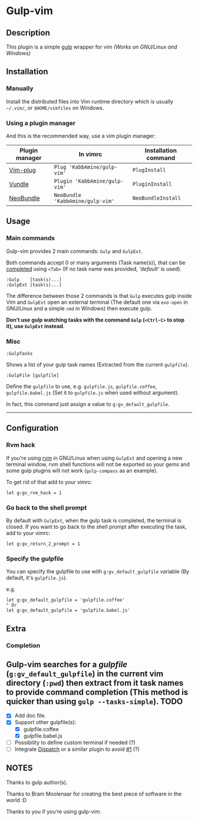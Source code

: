 Gulp-vim
========

Description
-----------

This plugin is a simple [gulp](http://gulpjs.com) wrapper for vim
*(Works on GNU/Linux and Windows)*

Installation
-----------

### Manually

Install the distributed files into Vim runtime directory which is usually `~/.vim/`, or `$HOME/vimfiles` on Windows.

### Using a plugin manager

And this is the recommended way, use a vim plugin manager:

| Plugin manager                                         | In vimrc                         | Installation command |
|--------------------------------------------------------|----------------------------------|----------------------|
| [Vim-plug](https://github.com/junegunn/vim-plug)       | `Plug 'KabbAmine/gulp-vim'`      | `PlugInstall`          |
| [Vundle](https://github.com/gmarik/Vundle.vim)         | `Plugin 'KabbAmine/gulp-vim'`    | `PluginInstall`        |
| [NeoBundle](https://github.com/Shougo/neobundle.vim)   | `NeoBundle 'KabbAmine/gulp-vim'` | `NeoBundleInstall`     |

Usage
---------

### Main commands

Gulp-vim provides 2 main commands: `Gulp` and `GulpExt`.

Both commands accept 0 or many arguments (Task name(s)), that can be [completed](#completion) using `<Tab>` (If no task name was provided, *'default'* is used).

```
:Gulp    [task(s)...]
:GulpExt [task(s)...]
```


The difference between those 2 commands is that `Gulp` executes gulp inside Vim and `GulpExt` open an external terminal (The default one via `exo-open` in GNU/Linux and a simple `cmd` in Windows) then execute gulp.

**Don't use gulp watching tasks with the command `Gulp` (`<Ctrl-C>` to stop it), use `GulpExt` instead**.

### Misc

```
:GulpTasks
```

Shows a list of your gulp task names (Extracted from the current `gulpfile`).

```
:GulpFile [gulpfile]
```

Define the `gulpfile` to use, e.g. `gulpfile.js`, `gulpfile.coffee`, `gulpfile.babel.js` (Set it to `gulpfile.js` when used without argument).

In fact, this command just assign a value to `g:gv_default_gulpfile`.

---------------------------


Configuration
---------

### Rvm hack

If you're using [rvm](https://rvm.io/) in GNU/Linux when using `GulpExt` and opening a new terminal window, rvm shell functions will not be exported so your gems and some gulp plugins will not work (`gulp-compass` as an example).

To get rid of that add to your vimrc:

```
let g:gv_rvm_hack = 1
```


### Go back to the shell prompt

By default with `GulpExt`, when the gulp task is completed, the terminal is closed.
If you want to go back to the shell prompt after executing the task, add to your vimrc:

```
let g:gv_return_2_prompt = 1
```

### Specify the gulpfile

You can specify the gulpfile to use with `g:gv_default_gulpfile` variable (By default, it's `gulpfile.js`).

e.g.
```
let g:gv_default_gulpfile = 'gulpfile.coffee'
" Or
let g:gv_default_gulpfile = 'gulpfile.babel.js'
```

Extra
------

### Completion <a id="completion"></a>

Gulp-vim searches for a *gulpfile* (`g:gv_default_gulpfile`) in the current vim directory (`:pwd`) then extract from it task names to provide command completion (This method is quicker than using `gulp --tasks-simple`).
TODO
-----

- [x] Add doc file.
- [x] Support other gulpfile(s):
  - [x] gulpfile.coffee
  - [x] gulpfile.babel.js
- [ ] Possibility to define custom terminal if needed (?)
- [ ] Integrate [Dispatch](https://github.com/tpope/vim-dispatch "Dispatch plugin url") or a similar plugin to avoid [#1](https://github.com/KabbAmine/gulp-vim/issues/1) (?)

NOTES
-----

Thanks to gulp author(s).

Thanks to Bram Moolenaar for creating the best piece of software in the world :D

Thanks to you if you're using gulp-vim.
